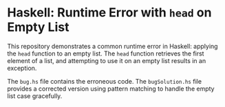 # Haskell: Runtime Error with `head` on Empty List

This repository demonstrates a common runtime error in Haskell: applying the `head` function to an empty list. The `head` function retrieves the first element of a list, and attempting to use it on an empty list results in an exception.

The `bug.hs` file contains the erroneous code. The `bugSolution.hs` file provides a corrected version using pattern matching to handle the empty list case gracefully.